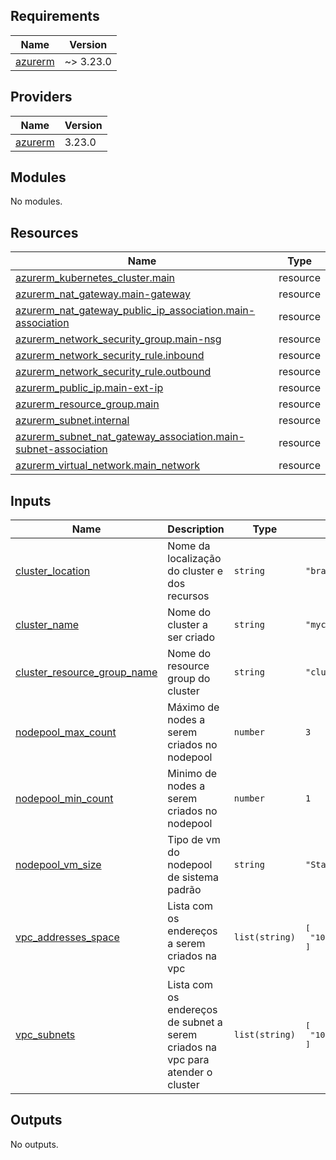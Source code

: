 ## Requirements

| Name | Version |
|------|---------|
| <a name="requirement_azurerm"></a> [azurerm](#requirement\_azurerm) | ~> 3.23.0 |

## Providers

| Name | Version |
|------|---------|
| <a name="provider_azurerm"></a> [azurerm](#provider\_azurerm) | 3.23.0 |

## Modules

No modules.

## Resources

| Name | Type |
|------|------|
| [azurerm_kubernetes_cluster.main](https://registry.terraform.io/providers/hashicorp/azurerm/latest/docs/resources/kubernetes_cluster) | resource |
| [azurerm_nat_gateway.main-gateway](https://registry.terraform.io/providers/hashicorp/azurerm/latest/docs/resources/nat_gateway) | resource |
| [azurerm_nat_gateway_public_ip_association.main-association](https://registry.terraform.io/providers/hashicorp/azurerm/latest/docs/resources/nat_gateway_public_ip_association) | resource |
| [azurerm_network_security_group.main-nsg](https://registry.terraform.io/providers/hashicorp/azurerm/latest/docs/resources/network_security_group) | resource |
| [azurerm_network_security_rule.inbound](https://registry.terraform.io/providers/hashicorp/azurerm/latest/docs/resources/network_security_rule) | resource |
| [azurerm_network_security_rule.outbound](https://registry.terraform.io/providers/hashicorp/azurerm/latest/docs/resources/network_security_rule) | resource |
| [azurerm_public_ip.main-ext-ip](https://registry.terraform.io/providers/hashicorp/azurerm/latest/docs/resources/public_ip) | resource |
| [azurerm_resource_group.main](https://registry.terraform.io/providers/hashicorp/azurerm/latest/docs/resources/resource_group) | resource |
| [azurerm_subnet.internal](https://registry.terraform.io/providers/hashicorp/azurerm/latest/docs/resources/subnet) | resource |
| [azurerm_subnet_nat_gateway_association.main-subnet-association](https://registry.terraform.io/providers/hashicorp/azurerm/latest/docs/resources/subnet_nat_gateway_association) | resource |
| [azurerm_virtual_network.main_network](https://registry.terraform.io/providers/hashicorp/azurerm/latest/docs/resources/virtual_network) | resource |

## Inputs

| Name | Description | Type | Default | Required |
|------|-------------|------|---------|:--------:|
| <a name="input_cluster_location"></a> [cluster\_location](#input\_cluster\_location) | Nome da localização do cluster e dos recursos | `string` | `"brazilsouth"` | no |
| <a name="input_cluster_name"></a> [cluster\_name](#input\_cluster\_name) | Nome do cluster a ser criado | `string` | `"mycluster"` | no |
| <a name="input_cluster_resource_group_name"></a> [cluster\_resource\_group\_name](#input\_cluster\_resource\_group\_name) | Nome do resource group do cluster | `string` | `"clustermasuda"` | no |
| <a name="input_nodepool_max_count"></a> [nodepool\_max\_count](#input\_nodepool\_max\_count) | Máximo de nodes a serem criados no nodepool | `number` | `3` | no |
| <a name="input_nodepool_min_count"></a> [nodepool\_min\_count](#input\_nodepool\_min\_count) | Minimo de nodes a serem criados no nodepool | `number` | `1` | no |
| <a name="input_nodepool_vm_size"></a> [nodepool\_vm\_size](#input\_nodepool\_vm\_size) | Tipo de vm do nodepool de sistema padrão | `string` | `"Standard_B4ms"` | no |
| <a name="input_vpc_addresses_space"></a> [vpc\_addresses\_space](#input\_vpc\_addresses\_space) | Lista com os endereços a serem criados na vpc | `list(string)` | <pre>[<br>  "10.1.0.0/16"<br>]</pre> | no |
| <a name="input_vpc_subnets"></a> [vpc\_subnets](#input\_vpc\_subnets) | Lista com os endereços de subnet a serem criados na vpc para atender o cluster | `list(string)` | <pre>[<br>  "10.1.0.0/22"<br>]</pre> | no |

## Outputs

No outputs.
